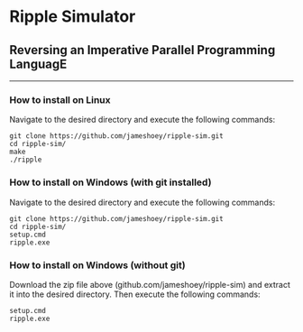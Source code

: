 # Ripple Simulator
## Reversing an Imperative Parallel Programming LanguagE
---
### How to install on Linux
Navigate to the desired directory and execute the following commands:
```
git clone https://github.com/jameshoey/ripple-sim.git
cd ripple-sim/
make
./ripple
```
### How to install on Windows (with git installed)
Navigate to the desired directory and execute the following commands:
```
git clone https://github.com/jameshoey/ripple-sim.git
cd ripple-sim/
setup.cmd
ripple.exe
```
### How to install on Windows (without git)
Download the zip file above (github.com/jameshoey/ripple-sim) and extract it into the desired directory. Then execute the following commands:
```
setup.cmd
ripple.exe
```
